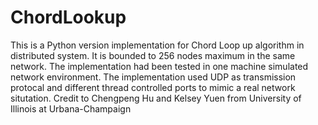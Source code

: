 # ChordLookup
This is a Python version implementation for Chord Loop up algorithm in distributed system. 
It is bounded to 256 nodes maximum in the same network. 
The implementation had been tested in one machine simulated network environment. 
The implementation used UDP as transmission protocal and different thread controlled ports to mimic a real network situtation. 
Credit to Chengpeng Hu and Kelsey Yuen from University of Illinois at Urbana-Champaign
